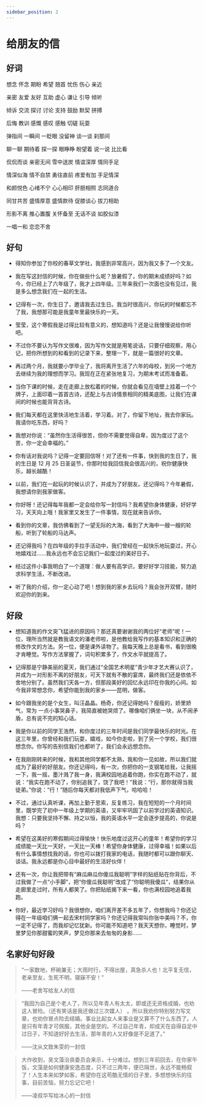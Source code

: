 ```yaml
---
sidebar_position: 2
---
```


# 给朋友的信

## 好词

想念 怀念 期盼 希望 翘首 忧伤 伤心 亲近

亲密 友爱 友好 互助 虚心 谦让 引导 倾听

倾诉 交流 探讨 讨论 支持 鼓励 默契 拼搏

后悔 教训 感慨 感叹 感触 切磋 玩耍

弹指间 一瞬间 一眨眼 没留神 谈一谈 刹那间

聊一聊 期待着 探一探 眼睁睁 盼望着 说一说 比比看

侃侃而谈 亲密无间 雪中送炭 情谊深厚 情同手足

情深似海 情不自禁 勇往直前 疼爱有加 手足情深

和颜悦色 心绪不宁 心心相印 肝胆相照 志同道合

同甘共苦 盛情厚意 盛情款待 促膝谈心 拔刀相助

形影不离 推心置腹 关怀备至 无话不谈 如胶似漆

一唱一和 恋恋不舍

## 好句

- 得知你参加了你校的春草文学社，我感到非常高兴，因为我又多了—个文友。

- 我在写这封信的时候，你在做些什么呢？放暑假了，你的期末成绩好吗？如今，你已经上了六年级了，我才上四年级。三年来我们一次面也没有见过，我是多么想念我们在一起的生活。

- 记得有一次，你生日了，邀请我去过生日。我当时很高兴，你玩的时候都忘不了我，我想那可能是我童年里最快乐的一天。

- 莹莹，这个寒假我是过得比较有意义的，想知道吗？还是让我慢慢说给你听吧。

- 不过你不要认为写作文很难，因为写作文就是用笔说话，只要仔细观察，用心记，把你所想到的和看到的记录下来，整理一下，就是一篇很好的文章。

- 再过两个月，我就要小学毕业了，我将离开生活了六年的母校，到另一个地方去继续为我的理想而学习。我现在正在紧张地复习，为期末考试而准备着。

- 当你下课的时候，走在走廊上放松着的时候，你就会看见在墙壁上挂着一个个牌子，上面印着一首首古诗，还配上与古诗情景相同的精美底图，让我们在课间的时候也能背背古诗。

- 我们每天都在这里快活地生活着，学习着。对了，你留下地址，我去你家玩。我请你吃东西，好吗？

- 我想对你说：“虽然你生活得很苦，但你不需要觉得自卑，因为度过了这个苦，你一定会幸福的。”

- 你有话对我说吗？记得一定要回信呀！对了还有一件事，快到我的生日了，我的生日是 12 月 25 日圣诞节，你那时给我回信我会很高兴的，祝你健康快乐，越长越酷！

- 以前，我们在一起玩的时候认识了，并成为了好朋友。还记得吗？今年暑假，我想请你到我家做客。

- 你好呀！还记得每年我都一定会给你写一封信吗？我希望你身体健康，好好学习，天天向上哦！我家里又发生了一件事情，现在就来告诉你。

- 看到你的文章，我仿佛看到了一望无际的大海，看到了大海中一艘一艘的轮船，听到了轮船的马达声。

- 还记得我吗？在四年级的手拉手活动中，我们曾经在一起快乐地玩耍过，开心地嬉戏过……我永远也不会忘记我们一起度过的美好日子。

- 经过这件小事我明白了一个道理：做人要有高学识，要好好学习技能，努力追求科学生活，不断改进。

- 听了我的介绍，你一定心动了吧！想到我的家乡去玩吗？我会张开双臂，随时欢迎你的到来。

## 好段

- 想知道我的作文突飞猛进的原因吗？那还真要谢谢我的两位好“老师”呢！一位，理所当然就是教我语文的潘老师啦，是他教给我写作的基本知识和正确的修改作文的方法。另一位，便是课外读物了。我每天晚上总是看书，看到很晚才肯睡觉。写作方法掌握了，词句积累多了，作文水平就提高了。

- 记得那是宁静美丽的夏天，我们通过“全国艺术明星”青少年才艺大赛认识了，并成为一对形影不离的好朋友，可天下就有不散的宴席，最终我们还是依依不舍地分别了。虽然我们天各一方，但那段美好的回忆永远印在你我的心间。如今我非常想念你，希望你能到我的家乡——昆明，做客。

- 如今跟我坐的是个女生，叫汪晶晶。杨奇，你还记得她吗？瘦瘦的，娇里娇气，常为 一点小事哭鼻子，我简直被她哭烦了。哪像咱们俩坐一块，从不闹矛盾，总有说不完的知心话。

- 我是你以前的同学王浩然，和你度过的三年时间是我们同学最快乐的时光。在这三年里，你曾经和我们玩耍，嬉戏，如今你走啦，到了另一个学校，我们很想念你。你写的告别信我们也都听了，我们会永远想念你。

- 在我刚刚转来的时候，我和其他同学都不太熟，我和你一见如故，所以我们就成为了最好的好朋友。你还记得吗，有一次，你把你的一支钢笔给我，让我摇一下，我一摇，墨汁溅了我一身，我满校园地追着你跑，你实在跑不动了，就说：“我实在跑不动了，你别追我了，饶了我吧！”我说：“行，那你就得当我徒弟。”你说：“行！”随后你每天都对我低声下气，哈哈哈！

- 不过，通过认真听课，再加上勤于思索，反复练习，我在短短的一个月时间里，既学完了初中一年级上学期的英语，又牢牢巩固了以前学过的英语知识。我想：只要我坚持不懈、持之以恒，我的英语水平一定会逐步提高的，你说是吗？

- 希望在这美好的寒假期间过得愉快！快乐地度过这开心的童年！希望你的学习成绩能一天比一天好，一天比一天棒！希望你身体健康，过得幸福！如果以后有什么事情想找我的话，你也可以拨打我家的电话，我随时都可以跟你聊天、谈话。我永远都是你心目中最好的生活好伙伴！

- 还有一次，你让我把带有“麻瓜麻瓜你傻瓜我聪明”字样的贴纸贴在你背后，不过我做了一点“小手脚”，把“你傻瓜我聪明”改成了“你聪明我傻瓜”，结果你从走廊里走过时，所有人都笑了。你把贴纸揭下来一看，你也满校园地追着我跑。

- 你好，最近学习好吗？我很想你，咱们离开差不多五年了，你想我吗？你还记得在一年级咱们俩一起去宋村同学家吗？你还记得我常叫你张中美吗？不，你一定不记得了，而我却记忆犹新。你可能不知道吧？我天天想你，睡觉时，梦里梦见你那甜蜜的笑声，梦见你那来去匆匆的身影……

## 名家好句好段

> “一家数地，杯碗兼无；大雨时行，不得出屋，真急杀人也！北平复无信，老亲至友，生死不明，寝寐不安！”
>
> ——老舍写给友人的信

> “我因为自己是个老人了，所以见年青人有太太，即或还无资格成婚，也劝这人冒险。（还有笑话是我还做过三次媒人） 。所以我劝你特别努力写文章，也劝你冒点险去结婚。事业比起女人来事业是又算不了什么东西了。人是只有年青才可佩服，其他全是空的。不过自己年青，却成天在自得自足中过日子，不知道好好去生活，那年青的人又好像是不足道了。”
>
> ——沈从文致朱雯的一封信

> 大作收到，吴文藻治丧委员会来示，十分难过。想到三年前回去，在你家午饭，文藻是如何健康安逸态度，只不过三两年，便已隔世，永远不能畅叙了！人生本来如梦如客，希望你在这苟酷无情的日子里，多想想快乐的往事，目前苦恼，努力忘记它吧！
>
> ——凌叔华写给冰心的一封信
